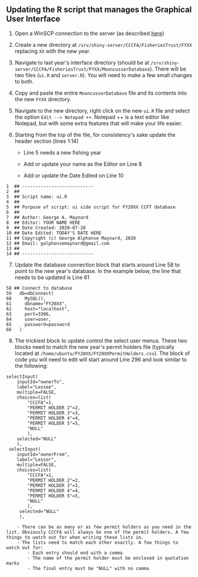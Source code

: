 ## Updating the R script that manages the Graphical User Interface

1. Open a WinSCP connection to the server (as described [here](/Manuals/WinSCPold.md))

2. Create a new directory at `/srv/shiny-server/CCCFA/FisheriesTrust/FYXX` replacing `XX` with the new year.

3. Navigate to last year's interface directory (should be at `/srv/shiny-server/CCCFA/FisheriesTrust/FYXX/MooncusserDatabase`). There will be two files (`ui.R` and `server.R`). You will need to make a few small changes to both.

4. Copy and paste the entire `MooncusserDatabase` file and its contents into the new `FYXX` directory.

5. Navigate to the new directory, right click on the new `ui.R` file and select the option `Edit --> Notepad ++`. Notepad ++ is a  text editor like Notepad, but with some extra features that will make your life easier. 

6. Starting from the top of the file, for consistency's sake update the header section (lines 1:14)

    - Line 5 needs a new fishing year
  
    - Add or update your name as the Editor on Line 8
  
    - Add or update the Date Edited on Line 10

```
1  ## ---------------------------
2  ##
3  ## Script name: ui.R
4  ##
5  ## Purpose of script: ui side script for FY20XX CCFT database
6  ##
7  ## Author: George A. Maynard
8  ## Editor: YOUR NAME HERE
9  ## Date Created: 2020-07-20
10 ## Date Edited: TODAY'S DATE HERE
11 ## Copyright (c) George Alphonse Maynard, 2020
12 ## Email: galphonsemaynard@gmail.com
13 ##
14 ## ---------------------------
```

7. Update the database connection block that starts around Line 58 to point to the new year's database. In the example below, the line that needs to be updated is Line 61

```
58 ## Connect to database
59   db=dbConnect(
60     MySQL(),
61     dbname="FY20XX",
62     host="localhost",
63     port=3306,
64     user=user,
65     password=password
66   )
  ```

8. The trickiest block to update control the select user menus. These two blocks need to match the new year's permit holders file (typically located at `/home/ubuntu/FY20XX/FY20XXPermitHolders.csv`). The block of code you will need to edit will start around Line 296 and look similar to the following:
```
selectInput(
    inputId="ownerTo",
    label="Lessee",
    multiple=FALSE,
    choices=list(
        "CCCFA"=1,
        "PERMIT HOLDER 2"=2,
        "PERMIT HOLDER 3"=3,
        "PERMIT HOLDER 4"=4,
        "PERMIT HOLDER 5"=5,
        "NULL"
        ),
    selected="NULL"
    ),
 selectInput(
    inputId="ownerFrom",
    label="Lessor",
    multiple=FALSE,
    choices=list(
        "CCCFA"=1,
        "PERMIT HOLDER 2"=2,
        "PERMIT HOLDER 3"=3,
        "PERMIT HOLDER 4"=4,
        "PERMIT HOLDER 5"=5,
        "NULL"
        ),
     selected="NULL"
     ),
```
        
        - There can be as many or as few permit holders as you need in the list. Obviously CCCFA will always be one of the permit holders. A few things to watch out for when writing these lists in. 
        - The lists need to match each other exactly. A few things to watch out for:
            - Each entry should end with a comma
            - The name of the permit holder must be enclosed in quotation marks
            - The final entry must be "NULL" with no comma
